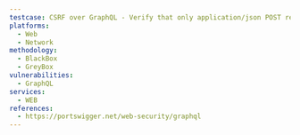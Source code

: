 ```yaml
---
testcase: CSRF over GraphQL - Verify that only application/json POST requests with valid CSRF tokens are honored and other methods or content types are rejected. Web (HTTP/HTTPS) service
platforms: 
  - Web
  - Network
methodology: 
  - BlackBox
  - GreyBox
vulnerabilities:
  - GraphQL
services:
  - WEB
references:
  - https://portswigger.net/web-security/graphql
---
```

